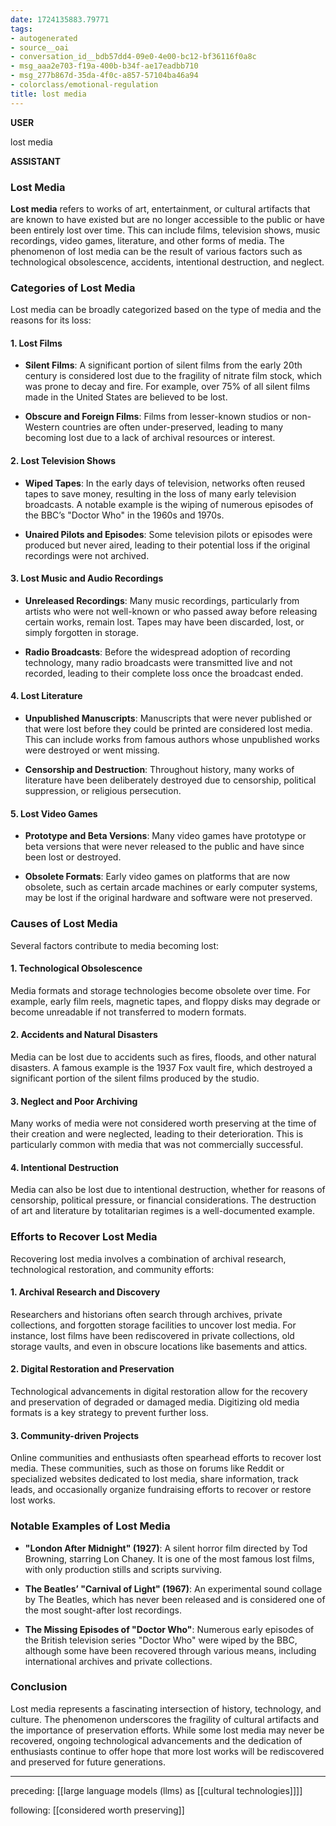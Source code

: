 ```yaml
---
date: 1724135883.79771
tags:
- autogenerated
- source__oai
- conversation_id__bdb57dd4-09e0-4e00-bc12-bf36116f0a8c
- msg_aaa2e703-f19a-400b-b34f-ae17eadbb710
- msg_277b867d-35da-4f0c-a857-57104ba46a94
- colorclass/emotional-regulation
title: lost media
---
```


**USER**

lost media


**ASSISTANT**

### Lost Media

**Lost media** refers to works of art, entertainment, or cultural artifacts that are known to have existed but are no longer accessible to the public or have been entirely lost over time. This can include films, television shows, music recordings, video games, literature, and other forms of media. The phenomenon of lost media can be the result of various factors such as technological obsolescence, accidents, intentional destruction, and neglect.

### Categories of Lost Media

Lost media can be broadly categorized based on the type of media and the reasons for its loss:

#### 1. **Lost Films**

- **Silent Films**: A significant portion of silent films from the early 20th century is considered lost due to the fragility of nitrate film stock, which was prone to decay and fire. For example, over 75% of all silent films made in the United States are believed to be lost.
  
- **Obscure and Foreign Films**: Films from lesser-known studios or non-Western countries are often under-preserved, leading to many becoming lost due to a lack of archival resources or interest.

#### 2. **Lost Television Shows**

- **Wiped Tapes**: In the early days of television, networks often reused tapes to save money, resulting in the loss of many early television broadcasts. A notable example is the wiping of numerous episodes of the BBC’s "Doctor Who" in the 1960s and 1970s.
  
- **Unaired Pilots and Episodes**: Some television pilots or episodes were produced but never aired, leading to their potential loss if the original recordings were not archived.

#### 3. **Lost Music and Audio Recordings**

- **Unreleased Recordings**: Many music recordings, particularly from artists who were not well-known or who passed away before releasing certain works, remain lost. Tapes may have been discarded, lost, or simply forgotten in storage.
  
- **Radio Broadcasts**: Before the widespread adoption of recording technology, many radio broadcasts were transmitted live and not recorded, leading to their complete loss once the broadcast ended.

#### 4. **Lost Literature**

- **Unpublished Manuscripts**: Manuscripts that were never published or that were lost before they could be printed are considered lost media. This can include works from famous authors whose unpublished works were destroyed or went missing.
  
- **Censorship and Destruction**: Throughout history, many works of literature have been deliberately destroyed due to censorship, political suppression, or religious persecution.

#### 5. **Lost Video Games**

- **Prototype and Beta Versions**: Many video games have prototype or beta versions that were never released to the public and have since been lost or destroyed.
  
- **Obsolete Formats**: Early video games on platforms that are now obsolete, such as certain arcade machines or early computer systems, may be lost if the original hardware and software were not preserved.

### Causes of Lost Media

Several factors contribute to media becoming lost:

#### 1. **Technological Obsolescence**

Media formats and storage technologies become obsolete over time. For example, early film reels, magnetic tapes, and floppy disks may degrade or become unreadable if not transferred to modern formats.

#### 2. **Accidents and Natural Disasters**

Media can be lost due to accidents such as fires, floods, and other natural disasters. A famous example is the 1937 Fox vault fire, which destroyed a significant portion of the silent films produced by the studio.

#### 3. **Neglect and Poor Archiving**

Many works of media were not considered worth preserving at the time of their creation and were neglected, leading to their deterioration. This is particularly common with media that was not commercially successful.

#### 4. **Intentional Destruction**

Media can also be lost due to intentional destruction, whether for reasons of censorship, political pressure, or financial considerations. The destruction of art and literature by totalitarian regimes is a well-documented example.

### Efforts to Recover Lost Media

Recovering lost media involves a combination of archival research, technological restoration, and community efforts:

#### 1. **Archival Research and Discovery**

Researchers and historians often search through archives, private collections, and forgotten storage facilities to uncover lost media. For instance, lost films have been rediscovered in private collections, old storage vaults, and even in obscure locations like basements and attics.

#### 2. **Digital Restoration and Preservation**

Technological advancements in digital restoration allow for the recovery and preservation of degraded or damaged media. Digitizing old media formats is a key strategy to prevent further loss.

#### 3. **Community-driven Projects**

Online communities and enthusiasts often spearhead efforts to recover lost media. These communities, such as those on forums like Reddit or specialized websites dedicated to lost media, share information, track leads, and occasionally organize fundraising efforts to recover or restore lost works.

### Notable Examples of Lost Media

- **"London After Midnight" (1927)**: A silent horror film directed by Tod Browning, starring Lon Chaney. It is one of the most famous lost films, with only production stills and scripts surviving.
  
- **The Beatles’ "Carnival of Light" (1967)**: An experimental sound collage by The Beatles, which has never been released and is considered one of the most sought-after lost recordings.
  
- **The Missing Episodes of "Doctor Who"**: Numerous early episodes of the British television series "Doctor Who" were wiped by the BBC, although some have been recovered through various means, including international archives and private collections.

### Conclusion

Lost media represents a fascinating intersection of history, technology, and culture. The phenomenon underscores the fragility of cultural artifacts and the importance of preservation efforts. While some lost media may never be recovered, ongoing technological advancements and the dedication of enthusiasts continue to offer hope that more lost works will be rediscovered and preserved for future generations.


---

preceding: [[large language models (llms) as [[cultural technologies]]]]  


following: [[considered worth preserving]]